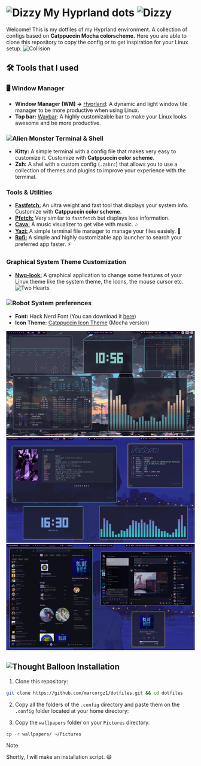 # <img src="https://raw.githubusercontent.com/Tarikul-Islam-Anik/Animated-Fluent-Emojis/master/Emojis/Smilies/Dizzy.png" alt="Dizzy" width="25" height="25" /> My Hyprland dots <img src="https://raw.githubusercontent.com/Tarikul-Islam-Anik/Animated-Fluent-Emojis/master/Emojis/Smilies/Dizzy.png" alt="Dizzy" width="25" height="25" />

Welcome! This is my dotfiles of my Hyprland environment. A collection of configs based on **Catppuccin Mocha colorscheme.**
Here you are able to clone this repository to copy the config or to get inspiration for your Linux setup. <img src="https://raw.githubusercontent.com/Tarikul-Islam-Anik/Animated-Fluent-Emojis/master/Emojis/Smilies/Collision.png" alt="Collision" width="20" height="20" />

## 🛠️ Tools that I used

### 🖥️ Window Manager

- **Window Manager (WM) ->** [Hyprland](https://github.com/hyprwm/Hyprland): A dynamic and light window tile manager to be more productive when using Linux.
- **Top bar:** [Waybar](https://github.com/Alexays/Waybar): A highly customizable bar to make your Linux looks awesome and be more productive.

### <img src="https://raw.githubusercontent.com/Tarikul-Islam-Anik/Animated-Fluent-Emojis/master/Emojis/Smilies/Alien%20Monster.png" alt="Alien Monster" width="25" height="25" /> Terminal & Shell

- **Kitty:** A simple terminal with a config file that makes very easy to customize it. Customize with **Catppuccin color scheme**.
- **Zsh:** A shel with a custom config (`.zshrc`) that allows you to use a collection of themes and plugins to improve your experience with the terminal.

### Tools & Utilities

- [**Fastfetch:**](https://github.com/fastfetch-cli/fastfetch) An ultra weight and fast tool that displays your system info. Customize with **Catppuccin color scheme**.
- [**Pfetch:**](https://github.com/dylanaraps/pfetch) Very similar to `fastfetch` but displays less information.
- [**Cava:**](https://github.com/karlstav/cava)  A music visualizer to get vibe with music. 🎶
- [**Yazi:**](https://github.com/sxyazi/yazi) A simple terminal file manager to manage your files easiely. 📒
- [**Rofi:**](https://github.com/davatorium/rofi) A simple and highly customizable app launcher to search your preferred app faster. ⚡

### Graphical System Theme Customization

- [**Nwg-look:**](https://github.com/nwg-piotr/nwg-look) A graphical application to change some features of your Linux theme like the system theme, the icons, the mouse cursor etc. <img src="https://raw.githubusercontent.com/Tarikul-Islam-Anik/Animated-Fluent-Emojis/master/Emojis/Smilies/Two%20Hearts.png" alt="Two Hearts" width="25" height="25" />

### <img src="https://raw.githubusercontent.com/Tarikul-Islam-Anik/Animated-Fluent-Emojis/master/Emojis/Smilies/Robot.png" alt="Robot" width="25" height="25" /> System preferences

- **Font:** Hack Nerd Font (You can download it [here](https://www.nerdfonts.com/font-downloads))
- **Icon Theme:** [Catppuccin Icon Theme](https://www.gnome-look.org/p/1715570) (Mocha version)

![Hyprland dots screenshot](screenshots/image.jpg)
![Hyprland dots screenshot 2](screenshots/image2.jpg)
![Hyprland dots screenshot 3](screenshots/image3.jpg)

## <img src="https://raw.githubusercontent.com/Tarikul-Islam-Anik/Animated-Fluent-Emojis/master/Emojis/Smilies/Thought%20Balloon.png" alt="Thought Balloon" width="25" height="25" /> Installation

1. Clone this repository:

```sh
git clone https://github.com/marcorgz1/dotfiles.git && cd dotfiles
```

2. Copy all the folders of the `.config` directory and paste them on the `.config` folder located at your home directory:

3. Copy the `wallpapers` folder on your `Pictures` directory.

```sh
cp -r wallpapers/ ~/Pictures
```

> [!NOTE]
> Shortly, I will make an installation script. 😄
